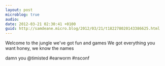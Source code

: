 ```yaml
---
layout: post
microblog: true
audio: 
date: 2012-03-21 02:30:41 +0100
guid: http://samdeane.micro.blog/2012/03/21/t182278020143386625.html
---
```

Welcome to the jungle we've got fun and games
We got everything you want honey, we know the names

damn you @timisted 
#earworm #nsconf
